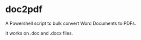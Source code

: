 # doc2pdf
A Powershell script to bulk convert Word Documents to PDFs.

It works on .doc and .docx files.

